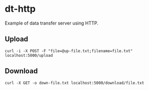 # dt-http

Example of data transfer server using HTTP.

## Upload
`curl -i -X POST -F "file=@up-file.txt;filename=file.txt" localhost:5000/upload`

## Download
`curl -X GET -o down-file.txt localhost:5000/download/file.txt`

